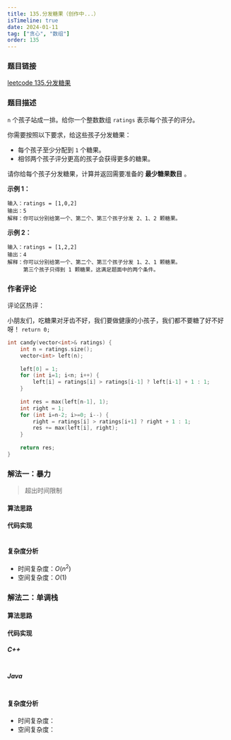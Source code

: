 ```yaml
---
title: 135.分发糖果（创作中...）
isTimeline: true
date: 2024-01-11
tag: ["贪心", "数组"]
order: 135
---
```


### 题目链接

<a href="https://leetcode.cn/problems/candy">leetcode 135.分发糖果</a>

### 题目描述

`n` 个孩子站成一排。给你一个整数数组 `ratings` 表示每个孩子的评分。

你需要按照以下要求，给这些孩子分发糖果：

- 每个孩子至少分配到 `1` 个糖果。
- 相邻两个孩子评分更高的孩子会获得更多的糖果。

请你给每个孩子分发糖果，计算并返回需要准备的 **最少糖果数目** 。

**示例 1：**

```
输入：ratings = [1,0,2]
输出：5
解释：你可以分别给第一个、第二个、第三个孩子分发 2、1、2 颗糖果。
```

**示例 2：**

```
输入：ratings = [1,2,2]
输出：4
解释：你可以分别给第一个、第二个、第三个孩子分发 1、2、1 颗糖果。
     第三个孩子只得到 1 颗糖果，这满足题面中的两个条件。
```

### 作者评论

评论区热评：

小朋友们，吃糖果对牙齿不好，我们要做健康的小孩子，我们都不要糖了好不好呀！ `return 0;`

```cpp
int candy(vector<int>& ratings) {
	int n = ratings.size();
    vector<int> left(n);
    
    left[0] = 1;
    for (int i=1; i<n; i++) {
        left[i] = ratings[i] > ratings[i-1] ? left[i-1] + 1 : 1;
    }
    
    int res = max(left[n-1], 1);
    int right = 1;
    for (int i=n-2; i>=0; i--) {
        right = ratings[i] > ratings[i+1] ? right + 1 : 1;
        res += max(left[i], right);
    }
    
    return res;
}
```



### 解法一：暴力

> 超出时间限制

#### 算法思路



#### 代码实现

```cpp

```

#### 复杂度分析

- 时间复杂度：$O(n^2)$
- 空间复杂度：$O(1)$

### 解法二：单调栈

#### 算法思路



#### 代码实现

##### C++

```cpp

```

##### Java

```java

```

#### 复杂度分析

- 时间复杂度：
- 空间复杂度：
